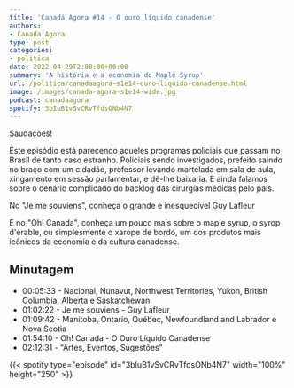 ```yaml
---
title: 'Canadá Agora #14 - O ouro líquido canadense'
authors:
- Canada Agora
type: post
categories:
- politica
date: 2022-04-29T2:00:00+00:00
summary: 'A história e a economia do Maple Syrup'
url: /politica/canadaagora-s1e14-ouro-liquido-canadense.html
image: /images/canada-agora-s1e14-wide.jpg
podcast: canadaagora
spotify: 3bIuB1vSvCRvTfdsONb4N7
---
```


Saudações!

Este episódio está parecendo aqueles programas policiais que passam no Brasil de tanto caso estranho. Policiais sendo investigados, prefeito saindo no braço com um cidadão, professor levando martelada em sala de aula, xingamento em sessão parlamentar, e dê-lhe baixaria. E ainda falamos sobre o cenário complicado do backlog das cirurgias médicas pelo país.

No "Je me souviens", conheça o grande e inesquecível Guy Lafleur

E no "Oh! Canada", conheça um pouco mais sobre o maple syrup, o syrop d'érable, ou simplesmente o xarope de bordo, um dos produtos mais icônicos da economia e da cultura canadense.

## Minutagem

- 00:05:33 - Nacional, Nunavut, Northwest Territories, Yukon, British Columbia, Alberta e Saskatchewan
- 01:02:22 - Je me souviens - Guy Lafleur
- 01:09:42 - Manitoba, Ontario, Québec, Newfoundland and Labrador e Nova Scotia
- 01:54:10 - Oh! Canada - O Ouro Líquido Canadense
- 02:12:31 - “Artes, Eventos, Sugestões”

{{< spotify type="episode" id="3bIuB1vSvCRvTfdsONb4N7" width="100%" height="250" >}}
